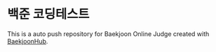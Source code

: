 # 백준 코딩테스트
This is a auto push repository for Baekjoon Online Judge created with [BaekjoonHub](https://github.com/BaekjoonHub/BaekjoonHub).
